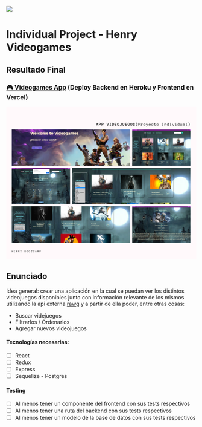 <p align='left'>
    <img src='https://static.wixstatic.com/media/85087f_0d84cbeaeb824fca8f7ff18d7c9eaafd~mv2.png/v1/fill/w_160,h_30,al_c,q_85,usm_0.66_1.00_0.01/Logo_completo_Color_1PNG.webp' </img>
</p>

# Individual Project - Henry Videogames

## Resultado Final <h3><a href='https://videogames-app-celenyandrea.vercel.app/'>🎮 Videogames App</a> (Deploy Backend en Heroku y Frontend en Vercel)</h3>

[![Watch the video](https://github.com/CelenyAndrea/PI-Videogames/blob/main/AppVideoGames.png)](https://youtu.be/qIvkyRwtqoQ) 


## Enunciado

Idea general: crear una aplicación en la cual se puedan ver los distintos videojuegos disponibles junto con información relevante de los mismos utilizando la api externa [rawg](https://rawg.io/apidocs) y a partir de ella poder, entre otras cosas:

  - Buscar videjuegos
  - Filtrarlos / Ordenarlos
  - Agregar nuevos videojuegos

#### Tecnologías necesarias:
- [ ] React
- [ ] Redux
- [ ] Express
- [ ] Sequelize - Postgres

#### Testing
- [ ] Al menos tener un componente del frontend con sus tests respectivos
- [ ] Al menos tener una ruta del backend con sus tests respectivos
- [ ] Al menos tener un modelo de la base de datos con sus tests respectivos
